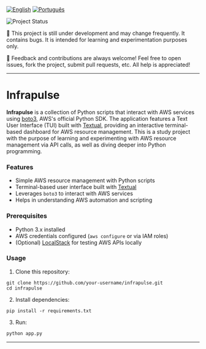 [![English](https://img.shields.io/badge/English-blue.svg)](README.md)
[![Português](https://img.shields.io/badge/Português-green.svg)](README.ptbr.md)

![Project Status](https://img.shields.io/badge/status-WIP-blue)

🚧 This project is still under development and may change frequently. It contains bugs. It is intended for learning and experimentation purposes only.

💬 Feedback and contributions are always welcome! Feel free to open issues, fork the project, submit pull requests, etc. All help is appreciated! 

---

# Infrapulse 

**Infrapulse** is a collection of Python scripts that interact with AWS services using [boto3](https://boto3.amazonaws.com/v1/documentation/api/latest/index.html), AWS's official Python SDK. The application features a Text User Interface (TUI) built with [Textual](https://textual.textualize.io/), providing an interactive terminal-based dashboard for AWS resource management. This is a study project with the purpose of learning and experimenting with AWS resource management via API calls, as well as diving deeper into Python programming.

### Features

- Simple AWS resource management with Python scripts
- Terminal-based user interface built with [Textual](https://textual.textualize.io/)
- Leverages `boto3` to interact with AWS services
- Helps in understanding AWS automation and scripting

### Prerequisites

- Python 3.x installed
- AWS credentials configured (`aws configure` or via IAM roles)
- (Optional) [LocalStack](https://docs.localstack.cloud/getting-started/) for testing AWS APIs locally

### Usage

1. Clone this repository:

```
git clone https://github.com/your-username/infrapulse.git  
cd infrapulse
```

2. Install dependencies:

```
pip install -r requirements.txt
```
3. Run:

```python
python app.py
```

---